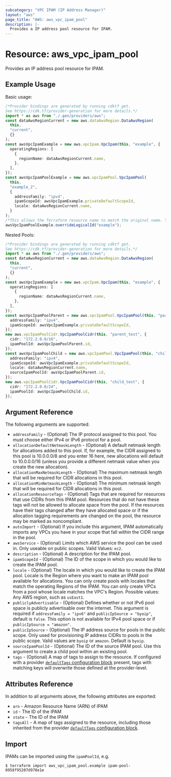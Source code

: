```yaml
---
subcategory: "VPC IPAM (IP Address Manager)"
layout: "aws"
page_title: "AWS: aws_vpc_ipam_pool"
description: |-
  Provides a IP address pool resource for IPAM.
---
```


# Resource: aws\_vpc\_ipam\_pool

Provides an IP address pool resource for IPAM.

## Example Usage

Basic usage:

```typescript
/*Provider bindings are generated by running cdktf get.
See https://cdk.tf/provider-generation for more details.*/
import * as aws from "./.gen/providers/aws";
const dataAwsRegionCurrent = new aws.dataAwsRegion.DataAwsRegion(
  this,
  "current",
  {}
);
const awsVpcIpamExample = new aws.vpcIpam.VpcIpam(this, "example", {
  operatingRegions: [
    {
      regionName: dataAwsRegionCurrent.name,
    },
  ],
});
const awsVpcIpamPoolExample = new aws.vpcIpamPool.VpcIpamPool(
  this,
  "example_2",
  {
    addressFamily: "ipv4",
    ipamScopeId: awsVpcIpamExample.privateDefaultScopeId,
    locale: dataAwsRegionCurrent.name,
  }
);
/*This allows the Terraform resource name to match the original name. You can remove the call if you don't need them to match.*/
awsVpcIpamPoolExample.overrideLogicalId("example");

```

Nested Pools:

```typescript
/*Provider bindings are generated by running cdktf get.
See https://cdk.tf/provider-generation for more details.*/
import * as aws from "./.gen/providers/aws";
const dataAwsRegionCurrent = new aws.dataAwsRegion.DataAwsRegion(
  this,
  "current",
  {}
);
const awsVpcIpamExample = new aws.vpcIpam.VpcIpam(this, "example", {
  operatingRegions: [
    {
      regionName: dataAwsRegionCurrent.name,
    },
  ],
});
const awsVpcIpamPoolParent = new aws.vpcIpamPool.VpcIpamPool(this, "parent", {
  addressFamily: "ipv4",
  ipamScopeId: awsVpcIpamExample.privateDefaultScopeId,
});
new aws.vpcIpamPoolCidr.VpcIpamPoolCidr(this, "parent_test", {
  cidr: "172.2.0.0/16",
  ipamPoolId: awsVpcIpamPoolParent.id,
});
const awsVpcIpamPoolChild = new aws.vpcIpamPool.VpcIpamPool(this, "child", {
  addressFamily: "ipv4",
  ipamScopeId: awsVpcIpamExample.privateDefaultScopeId,
  locale: dataAwsRegionCurrent.name,
  sourceIpamPoolId: awsVpcIpamPoolParent.id,
});
new aws.vpcIpamPoolCidr.VpcIpamPoolCidr(this, "child_test", {
  cidr: "172.2.0.0/24",
  ipamPoolId: awsVpcIpamPoolChild.id,
});

```

## Argument Reference

The following arguments are supported:

* `addressFamily` - (Optional) The IP protocol assigned to this pool. You must choose either IPv4 or IPv6 protocol for a pool.
* `allocationDefaultNetmaskLength` - (Optional) A default netmask length for allocations added to this pool. If, for example, the CIDR assigned to this pool is 10.0.0.0/8 and you enter 16 here, new allocations will default to 10.0.0.0/16 (unless you provide a different netmask value when you create the new allocation).
* `allocationMaxNetmaskLength` - (Optional) The maximum netmask length that will be required for CIDR allocations in this pool.
* `allocationMinNetmaskLength` - (Optional) The minimum netmask length that will be required for CIDR allocations in this pool.
* `allocationResourceTags` - (Optional) Tags that are required for resources that use CIDRs from this IPAM pool. Resources that do not have these tags will not be allowed to allocate space from the pool. If the resources have their tags changed after they have allocated space or if the allocation tagging requirements are changed on the pool, the resource may be marked as noncompliant.
* `autoImport` - (Optional) If you include this argument, IPAM automatically imports any VPCs you have in your scope that fall
  within the CIDR range in the pool.
* `awsService` - (Optional) Limits which AWS service the pool can be used in. Only useable on public scopes. Valid Values: `ec2`.
* `description` - (Optional) A description for the IPAM pool.
* `ipamScopeId` - (Optional) The ID of the scope in which you would like to create the IPAM pool.
* `locale` - (Optional) The locale in which you would like to create the IPAM pool. Locale is the Region where you want to make an IPAM pool available for allocations. You can only create pools with locales that match the operating Regions of the IPAM. You can only create VPCs from a pool whose locale matches the VPC's Region. Possible values: Any AWS region, such as `usEast1`.
* `publiclyAdvertisable` - (Optional) Defines whether or not IPv6 pool space is publicly advertisable over the internet. This argument is required if `addressFamily = "ipv6"` and `publicIpSource = "byoip"`, default is `false`. This option is not available for IPv4 pool space or if `publicIpSource = "amazon"`.
* `publicIpSource` - (Optional) The IP address source for pools in the public scope. Only used for provisioning IP address CIDRs to pools in the public scope. Valid values are `byoip` or `amazon`. Default is `byoip`.
* `sourceIpamPoolId` - (Optional) The ID of the source IPAM pool. Use this argument to create a child pool within an existing pool.
* `tags` - (Optional) A map of tags to assign to the resource. If configured with a provider [`defaultTags` configuration block](https://registry.terraform.io/providers/hashicorp/aws/latest/docs#default_tags-configuration-block) present, tags with matching keys will overwrite those defined at the provider-level.

## Attributes Reference

In addition to all arguments above, the following attributes are exported:

* `arn` - Amazon Resource Name (ARN) of IPAM
* `id` - The ID of the IPAM
* `state` - The ID of the IPAM
* `tagsAll` - A map of tags assigned to the resource, including those inherited from the provider [`defaultTags` configuration block](https://registry.terraform.io/providers/hashicorp/aws/latest/docs#default_tags-configuration-block).

## Import

IPAMs can be imported using the `ipamPoolId`, e.g.

```console
$ terraform import aws_vpc_ipam_pool.example ipam-pool-0958f95207d978e1e
```
